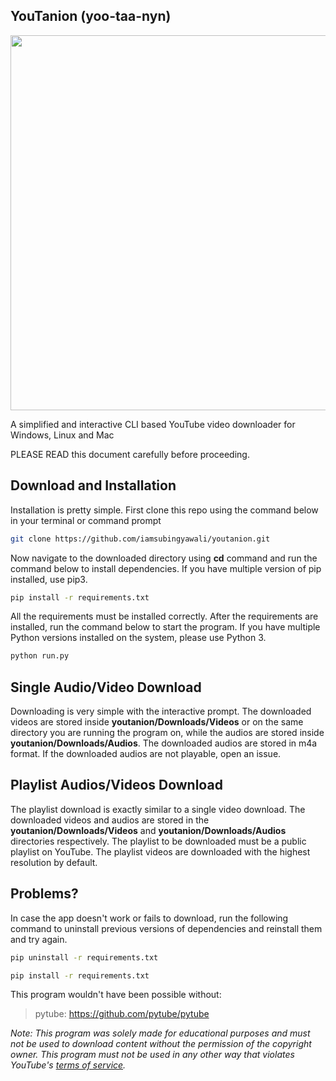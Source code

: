 ## YouTanion (yoo-taa-nyn)

<p align="center">
  <img width="600" src="https://user-images.githubusercontent.com/45819206/114433153-368ba380-9be1-11eb-9038-183c3aae3d90.png">
</p>

A simplified and interactive CLI based YouTube video downloader for Windows, Linux and Mac

PLEASE READ this document carefully before proceeding.

## Download and Installation

Installation is pretty simple. First clone this repo using the command below in your terminal or command prompt

```sh
git clone https://github.com/iamsubingyawali/youtanion.git
```
Now navigate to the downloaded directory using **cd** command and run the command below to install dependencies. If you have multiple version of pip installed, use pip3.

```sh
pip install -r requirements.txt
```
All the requirements must be installed correctly. After the requirements are installed, run the command below to start the program. If you have multiple Python versions installed on the system, please use Python 3.

```sh
python run.py
```

## Single Audio/Video Download

Downloading is very simple with the interactive prompt. The downloaded videos are stored inside **youtanion/Downloads/Videos** or on the same directory you are running the program on, while the audios are stored inside **youtanion/Downloads/Audios**. The downloaded audios are stored in m4a format. If the downloaded audios are not playable, open an issue.

## Playlist Audios/Videos Download

The playlist download is exactly similar to a single video download. The downloaded videos and audios are stored in the **youtanion/Downloads/Videos** and **youtanion/Downloads/Audios** directories respectively. The playlist to be downloaded must be a public playlist on YouTube. The playlist videos are downloaded with the highest resolution by default.

## Problems?

In case the app doesn't work or fails to download, run the following command to uninstall previous versions of dependencies and reinstall them and try again.

```sh
pip uninstall -r requirements.txt
```

```sh
pip install -r requirements.txt
```

This program wouldn't have been possible without:

> pytube: https://github.com/pytube/pytube

_Note: This program was solely made for educational purposes and must not be used to download content without the permission of the copyright owner. This program must not be used in any other way that violates YouTube's [terms of service](https://www.youtube.com/static?template=terms)._
